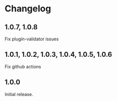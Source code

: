 # Changelog

## 1.0.7, 1.0.8

Fix plugin-validator issues

## 1.0.1, 1.0.2, 1.0.3, 1.0.4, 1.0.5, 1.0.6

Fix github actions

## 1.0.0

Initial release.
